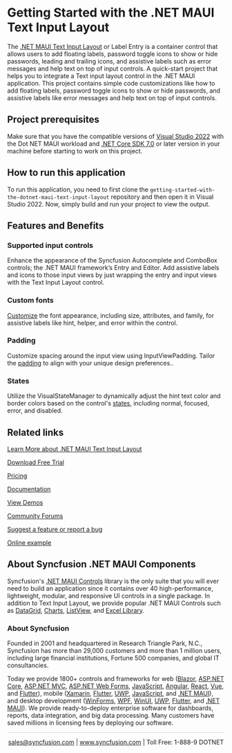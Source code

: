 # Getting Started with the .NET MAUI Text Input Layout
The [.NET MAUI Text Input Layout](https://www.syncfusion.com/maui-controls/maui-textinputlayout?utm_source=github&utm_medium=listing&utm_campaign=maui-text-input-layout-github-samples) or Label Entry is a container control that allows users to add floating labels, password toggle icons to show or hide passwords, leading and trailing icons, and assistive labels such as error messages and help text on top of input controls. A quick-start project that helps you to integrate a Text input layout control in the .NET MAUI application. This project contains simple code customizations like how to add floating labels, password toggle icons to show or hide passwords, and assistive labels like error messages and help text on top of input controls.

## Project prerequisites
Make sure that you have the compatible versions of [Visual Studio 2022](https://visualstudio.microsoft.com/downloads/) with the Dot NET MAUI workload and [.NET Core SDK 7.0](https://dotnet.microsoft.com/en-us/download/dotnet/7.0) or later version in your machine before starting to work on this project.

## How to run this application
To run this application, you need to first clone the `getting-started-with-the-dotnet-maui-text-input-layout` repository and then open it in Visual Studio 2022. Now, simply build and run your project to view the output.

## Features and Benefits

### Supported input controls
Enhance the appearance of the Syncfusion Autocomplete and ComboBox controls; the .NET MAUI framework’s Entry and Editor. Add assistive labels and icons to those input views by just wrapping the entry and input views with the Text Input Layout control.

### Custom fonts
[Customize](https://help.syncfusion.com/maui/textinputlayout/custom-icons?utm_source=github&utm_medium=listing&utm_campaign=maui-text-input-layout-github-samples) the font appearance, including size, attributes, and family, for assistive labels like hint, helper, and error within the control.

### Padding
Customize spacing around the input view using InputViewPadding. Tailor the [padding](https://help.syncfusion.com/maui/textinputlayout/container-type#custom-padding?utm_source=github&utm_medium=listing&utm_campaign=maui-text-input-layout-github-samples) to align with your unique design preferences..

### States
Utilize the VisualStateManager to dynamically adjust the hint text color and border colors based on the control's [states](https://help.syncfusion.com/maui/textinputlayout/states-and-colors?utm_source=github&utm_medium=listing&utm_campaign=maui-text-input-layout-github-samples), including normal, focused, error, and disabled.

## Related links
[Learn More about .NET MAUI Text Input Layout](https://www.syncfusion.com/maui-controls/maui-textinputlayout?utm_source=github&utm_medium=listing&utm_campaign=maui-text-input-layout-github-samples)

[Download Free Trial](https://www.syncfusion.com/downloads/maui?utm_source=github&utm_medium=listing&utm_campaign=maui-text-input-layout-github-samples)

[Pricing](https://www.syncfusion.com/sales/teamlicense?utm_source=github&utm_medium=listing&utm_campaign=maui-text-input-layout-github-samples)

[Documentation](https://help.syncfusion.com/maui/textinputlayout/getting-started?utm_source=github&utm_medium=listing&utm_campaign=maui-text-input-layout-github-samples)

[View Demos](https://github.com/syncfusion/maui-demos/tree/master/MAUI/TextInputLayout?utm_source=github&utm_medium=listing&utm_campaign=maui-text-input-layout-github-samples)

[Community Forums](https://www.syncfusion.com/forums/maui?utm_source=github&utm_medium=listing&utm_campaign=maui-text-input-layout-github-samples)

[Suggest a feature or report a bug](https://www.syncfusion.com/feedback/maui?utm_source=github&utm_medium=listing&utm_campaign=maui-text-input-layout-github-samples)

[Online example](https://github.com/SyncfusionExamples/getting-started-with-the-dotnet-maui-text-input-layout?utm_source=github&utm_medium=listing&utm_campaign=maui-text-input-layout-github-samples)

## About Syncfusion .NET MAUI Components

Syncfusion's [.NET MAUI Controls](https://www.syncfusion.com/maui-controls?utm_source=github&utm_medium=listing&utm_campaign=maui-text-input-layout-github-samples) library is the only suite that you will ever need to build an application since it contains over 40 high-performance, lightweight, modular, and responsive UI controls in a single package. In addition to Text Input Layout, we provide popular .NET MAUI Controls such as [DataGrid](https://www.syncfusion.com/maui-controls/maui-datagrid?utm_source=github&utm_medium=listing&utm_campaign=maui-text-input-layout-github-samples), [Charts](https://www.syncfusion.com/maui-controls/maui-cartesian-charts?utm_source=github&utm_medium=listing&utm_campaign=maui-text-input-layout-github-samples), [ListView](https://www.syncfusion.com/maui-controls/maui-listview?utm_source=github&utm_medium=listing&utm_campaign=maui-text-input-layout-github-samples), and [Excel Library](https://www.syncfusion.com/document-processing/excel-framework/maui?utm_source=github&utm_medium=listing&utm_campaign=maui-text-input-layout-github-samples).

### About Syncfusion

Founded in 2001 and headquartered in Research Triangle Park, N.C., Syncfusion has more than 29,000 customers and more than 1 million users, including large financial institutions, Fortune 500 companies, and global IT consultancies.

Today we provide 1800+ controls and frameworks for web ([Blazor](https://www.syncfusion.com/blazor-components?utm_source=github&utm_medium=listing&utm_campaign=maui-text-input-layout-github-samples), [ASP.NET Core](https://www.syncfusion.com/aspnet-core-ui-controls?utm_source=github&utm_medium=listing&utm_campaign=maui-text-input-layout-github-samples), [ASP.NET MVC](https://www.syncfusion.com/aspnet-mvc-ui-controls?utm_source=github&utm_medium=listing&utm_campaign=maui-text-input-layout-github-samples), [ASP.NET Web Forms](https://www.syncfusion.com/jquery/aspnet-webforms-ui-controls?utm_source=github&utm_medium=listing&utm_campaign=maui-text-input-layout-github-samples), [JavaScript](https://www.syncfusion.com/javascript-ui-controls?utm_source=github&utm_medium=listing&utm_campaign=maui-text-input-layout-github-samples), [Angular](https://www.syncfusion.com/angular-components?utm_source=github&utm_medium=listing&utm_campaign=maui-text-input-layout-github-samples), [React](https://www.syncfusion.com/react-components?utm_source=github&utm_medium=listing&utm_campaign=maui-text-input-layout-github-samples), [Vue](https://www.syncfusion.com/vue-components?utm_source=github&utm_medium=listing&utm_campaign=maui-text-input-layout-github-samples), and [Flutter](https://www.syncfusion.com/flutter-widgets?utm_source=github&utm_medium=listing&utm_campaign=maui-text-input-layout-github-samples)), mobile ([Xamarin](https://www.syncfusion.com/xamarin-ui-controls?utm_source=github&utm_medium=listing&utm_campaign=maui-text-input-layout-github-samples), [Flutter](https://www.syncfusion.com/flutter-widgets?utm_source=github&utm_medium=listing&utm_campaign=maui-text-input-layout-github-samples), [UWP](https://www.syncfusion.com/uwp-ui-controls?utm_source=github&utm_medium=listing&utm_campaign=maui-text-input-layout-github-samples), [JavaScript](https://www.syncfusion.com/javascript-ui-controls?utm_source=github&utm_medium=listing&utm_campaign=maui-text-input-layout-github-samples), and [.NET MAUI](https://www.syncfusion.com/maui-controls?utm_source=github&utm_medium=listing&utm_campaign=maui-text-input-layout-github-samples)), and desktop development ([WinForms](https://www.syncfusion.com/winforms-ui-controls?utm_source=github&utm_medium=listing&utm_campaign=maui-text-input-layout-github-samples), [WPF](https://www.syncfusion.com/wpf-controls?utm_source=github&utm_medium=listing&utm_campaign=maui-text-input-layout-github-samples), [WinUI](https://www.syncfusion.com/winui-controls?utm_source=github&utm_medium=listing&utm_campaign=maui-text-input-layout-github-samples), [UWP](https://www.syncfusion.com/uwp-ui-controls?utm_source=github&utm_medium=listing&utm_campaign=maui-text-input-layout-github-samples), [Flutter](https://www.syncfusion.com/flutter-widgets?utm_source=github&utm_medium=listing&utm_campaign=maui-text-input-layout-github-samples), and [.NET MAUI](https://www.syncfusion.com/maui-controls?utm_source=github&utm_medium=listing&utm_campaign=maui-text-input-layout-github-samples)). We provide ready-to-deploy enterprise software for dashboards, reports, data integration, and big data processing. Many customers have saved millions in licensing fees by deploying our software.


<hr style="height:0.3px;border:none;color:lightgrey;background-color:lightgrey;" />

<p align="center">
<a href="mailto:sales@syncfusion.com?Subject=Syncfusion .NET MAUI Text Input Layout - GitHub" target="_top">sales@syncfusion.com</a> | <a href="https://www.syncfusion.com?utm_source=github&utm_medium=listing&utm_campaign=maui-text-input-layout-github-samples">www.syncfusion.com</a> | Toll Free: 1-888-9 DOTNET <br>
</p>